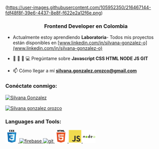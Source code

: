 (https://user-images.githubusercontent.com/105952350/216467144-fdf48f8f-39e6-4437-8e8f-f622e2a12f6e.png)
<h3 align="center">Frontend Developer en Colombia</h3>


- Actualmente estoy aprendiendo **Laboratoria**- Todos mis proyectos están disponibles en [www.linkedin.com/in/silvana-gonzalez-o](www.linkedin.com/in/silvana-gonzalez-o)

- 💬 👨 🌱 💻 Pregúntame sobre **Javascript CSS HTML NODE JS GIT**



- 📫 Cómo llegar a mí **silvana.gonzalez.orozco@gmail.com**

<h3 align="left">Conéctate conmigo:</h3><p align="left">
<a href="https://linkedin.com/in/silvana gonzalez" target="blank"><img align="center" src="https://raw.githubusercontent.com/rahuldkjain/github-profile-readme-generator/master/src/images/icons/Social/linked-in-alt.svg" alt="Silvana Gonzalez" height="30" width="40" /></a>

<a href="https://fb.com/silvana gonzalez orozco" target="blank"><img align="center" src="https://raw.githubusercontent.com/rahuldkjain/github-profile-readme-generator/master/src/images/icons/Social/facebook.svg" alt="Silvana gonzalez orozco" height="30" width="40" /></a></p><h3 align="left">Languages and Tools:</h3>



<p align="left"> <a href="https://www.w3schools.com/css/" target="_blank" rel="noreferrer"> <img src="https://raw.githubusercontent.com/devicons/devicon/master/icons/css3/css3-original-wordmark.svg" alt="css3" width="40" height="40"/> </a> <a href="https://firebase.google.com/" target="_blank" rel="noreferrer"> <img src="https://www.vectorlogo.zone/logos/firebase/firebase-icon.svg" alt="firebase" width="40" height="40"/> </a> <a href="https://git-scm.com/" target="_blank" rel="noreferrer"> <img src="https://www.vectorlogo.zone/logos/git-scm/git-scm-icon.svg" alt="git" width="40" height="40"/> </a> <a href="https://www.w3.org/html/" target="_blank" rel="noreferrer"> <img src="https://raw.githubusercontent.com/devicons/devicon/master/icons/html5/html5-original-wordmark.svg" alt="html5" width="40" height="40"/> </a> <a href="https://developer.mozilla.org/en-US/docs/Web/JavaScript" target="_blank" rel="noreferrer"> <img src="https://raw.githubusercontent.com/devicons/devicon/master/icons/javascript/javascript-original.svg" alt="javascript" width="40" height="40"/> </a> <a href="https://nodejs.org" target="_blank" rel="noreferrer"> <img src="https://raw.githubusercontent.com/devicons/devicon/master/icons/nodejs/nodejs-original-wordmark.svg" alt="nodejs" width="40" height="40"/> </a> </p>
